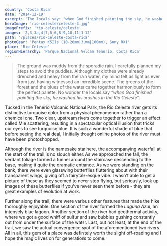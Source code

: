 ```yaml
---
country: 'Costa Rica'
date: '2014-12-19'
excerpt: 'The locals say: "when God finished painting the sky, he washed his brushes in the Rio Celeste".'
heroImage: 'rio-celeste/celeste-3.jpg'
imagePrefix: 'rio-celeste/celeste'
images: '2,3,3a,4|7,5,6,8|9,10,11|1,12'
path: '/places/rio-celeste-costa-rica'
photoGear: 'Pentax K5IIs (10-20mm|31mm|100mm), Sony RX1'
place: 'Rio Celeste'
regionHierarchy: 'Parque Nacional Volcan Tenorio, Costa Rica'
---
```


> The ground was muddy from the sporadic rain. I carefully planned my steps to avoid the puddles. Although my clothes were already drenched and heavy from the rain water, my mind felt as light as ever from just having witnessed an incredible scene. The greens of the forest and the blues of the water came together harmoniously to form the perfect palette. No wonder the locals say _“when God finished painting the sky, he washed his brushes in the Rio Celeste”_.

Tucked in the Tenerio Volcanic National Park, the Rio Celeste river gets its distinctive turquoise color from a physical phenomenon rather than a chemical one. Two clear, upstream rivers come together to trigger an effect called Mie scattering, resulting in a spectacular optical illusion that tricks our eyes to see turquoise blue. It is such a wonderful shade of blue that before seeing the real deal, I initially thought online photos of the river must have been photoshopped.

Although the river is the namesake star here, the accompanying waterfall at the start of the trail is no slouch either. As we approached the fall, the verdant foliage formed a tunnel around the staircase descending to the base, making it quite the dramatic entrance. As we were standing on the bank, there were even glasswing butterflies fluttering about with their transparent wings, giving off a fairytale-esque vibe. I wasn't able to get a picture of these as they seemed to never stop flying, but seriously, look up images of these butterflies if you've never seen them before - they are great examples of evolution at work.

Further along the trail, there were various other features that made the hike thoroughly enjoyable. One section of the river formed the _Laguna Azul_, an intensely blue lagoon. Another section of the river had geothermal activity, where we got a good whiff of sulfur and saw bubbles gushing constantly out from under the surface of the water. Last, but not least, at the end of the trail, we saw the actual convergence spot of the aforementioned two rivers. All in all, this gem of a place was definitely worth the slight off-roading and I hope the magic lives on for generations to come.
